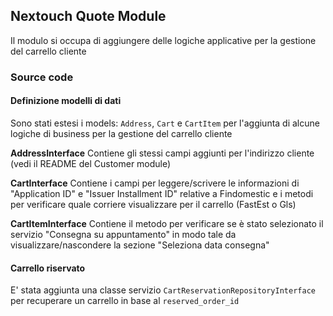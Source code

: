 ## Nextouch Quote Module

Il modulo si occupa di aggiungere delle logiche applicative per la
gestione del carrello cliente

### Source code

#### Definizione modelli di dati
Sono stati estesi i models: `Address`, `Cart` e `CartItem` per l'aggiunta
di alcune logiche di business per la gestione del carrello cliente

**AddressInterface**
Contiene gli stessi campi aggiunti per l'indirizzo cliente
(vedi il README del Customer module)

**CartInterface**
Contiene i campi per leggere/scrivere le informazioni di "Application ID"
e "Issuer Installment ID" relative a Findomestic e i metodi per verificare
quale corriere visualizzare per il carrello (FastEst o Gls)

**CartItemInterface**
Contiene il metodo per verificare se è stato selezionato il servizio
"Consegna su appuntamento" in modo tale da visualizzare/nascondere la sezione
"Seleziona data consegna"

#### Carrello riservato
E' stata aggiunta una classe servizio `CartReservationRepositoryInterface`
per recuperare un carrello in base al `reserved_order_id`
